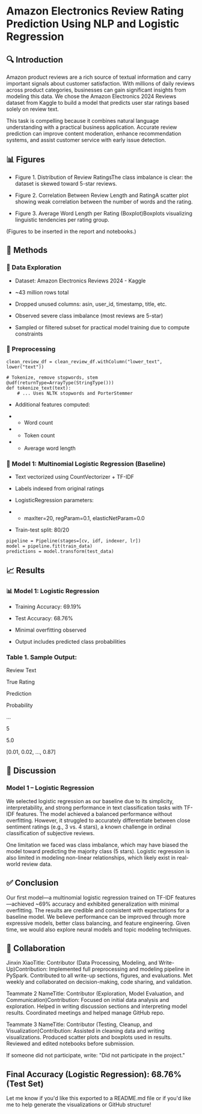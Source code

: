 # Amazon Electronics Review Rating Prediction Using NLP and Logistic Regression

## 🔍 Introduction

Amazon product reviews are a rich source of textual information and carry important signals about customer satisfaction. With millions of daily reviews across product categories, businesses can gain significant insights from modeling this data. We chose the Amazon Electronics 2024 Reviews dataset from Kaggle to build a model that predicts user star ratings based solely on review text.

This task is compelling because it combines natural language understanding with a practical business application. Accurate review prediction can improve content moderation, enhance recommendation systems, and assist customer service with early issue detection.

## 📊 Figures

- Figure 1. Distribution of Review RatingsThe class imbalance is clear: the dataset is skewed toward 5-star reviews.

- Figure 2. Correlation Between Review Length and RatingA scatter plot showing weak correlation between the number of words and the rating.

- Figure 3. Average Word Length per Rating (Boxplot)Boxplots visualizing linguistic tendencies per rating group.

(Figures to be inserted in the report and notebooks.)

## 🧪 Methods

### 🔎 Data Exploration

- Dataset: Amazon Electronics Reviews 2024 - Kaggle

- ~43 million rows total

- Dropped unused columns: asin, user_id, timestamp, title, etc.

- Observed severe class imbalance (most reviews are 5-star)

- Sampled or filtered subset for practical model training due to compute constraints

### 🧼 Preprocessing

```# Convert to lowercase
clean_review_df = clean_review_df.withColumn("lower_text", lower("text"))

# Tokenize, remove stopwords, stem
@udf(returnType=ArrayType(StringType()))
def tokenize_text(text):
    # ... Uses NLTK stopwords and PorterStemmer
```

- Additional features computed:

- - Word count

- - Token count

- - Average word length

### 🤖 Model 1: Multinomial Logistic Regression (Baseline)

- Text vectorized using CountVectorizer + TF-IDF

- Labels indexed from original ratings

- LogisticRegression parameters:

- - maxIter=20, regParam=0.1, elasticNetParam=0.0

- Train-test split: 80/20

```
pipeline = Pipeline(stages=[cv, idf, indexer, lr])
model = pipeline.fit(train_data)
predictions = model.transform(test_data)
```

## 📈 Results

### 📊 Model 1: Logistic Regression

- Training Accuracy: 69.19%

- Test Accuracy: 68.76%

- Minimal overfitting observed

- Output includes predicted class probabilities

### Table 1. Sample Output:

Review Text

True Rating

Prediction

Probability

...

5

5.0

[0.01, 0.02, ..., 0.87]

## 💬 Discussion

### Model 1 – Logistic Regression

We selected logistic regression as our baseline due to its simplicity, interpretability, and strong performance in text classification tasks with TF-IDF features. The model achieved a balanced performance without overfitting. However, it struggled to accurately differentiate between close sentiment ratings (e.g., 3 vs. 4 stars), a known challenge in ordinal classification of subjective reviews.

One limitation we faced was class imbalance, which may have biased the model toward predicting the majority class (5 stars). Logistic regression is also limited in modeling non-linear relationships, which likely exist in real-world review data.

## ✅ Conclusion

Our first model—a multinomial logistic regression trained on TF-IDF features—achieved ~69% accuracy and exhibited generalization with minimal overfitting. The results are credible and consistent with expectations for a baseline model. We believe performance can be improved through more expressive models, better class balancing, and feature engineering. Given time, we would also explore neural models and topic modeling techniques.

## 🤝 Collaboration

Jinxin XiaoTitle: Contributor (Data Processing, Modeling, and Write-Up)Contribution: Implemented full preprocessing and modeling pipeline in PySpark. Contributed to all write-up sections, figures, and evaluations. Met weekly and collaborated on decision-making, code sharing, and validation.

Teammate 2 NameTitle: Contributor (Exploration, Model Evaluation, and Communication)Contribution: Focused on initial data analysis and exploration. Helped in writing discussion sections and interpreting model results. Coordinated meetings and helped manage GitHub repo.

Teammate 3 NameTitle: Contributor (Testing, Cleanup, and Visualization)Contribution: Assisted in cleaning data and writing visualizations. Produced scatter plots and boxplots used in results. Reviewed and edited notebooks before submission.

If someone did not participate, write: "Did not participate in the project."

## Final Accuracy (Logistic Regression): 68.76% (Test Set)

Let me know if you'd like this exported to a README.md file or if you'd like me to help generate the visualizations or GitHub structure!



